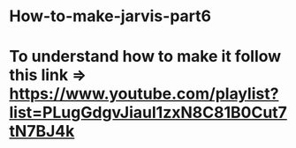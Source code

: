 # How-to-make-jarvis-part6
# To understand how to make it follow this link =>  https://www.youtube.com/playlist?list=PLugGdgvJiaul1zxN8C81B0Cut7tN7BJ4k
